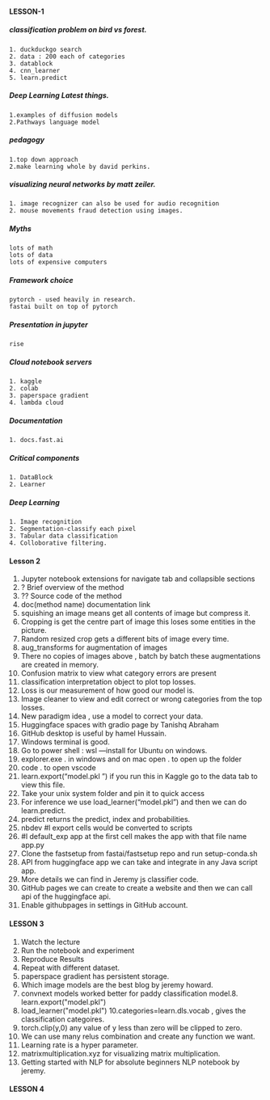 #### LESSON-1

##### classification problem on bird vs forest.

	1. duckduckgo search
	2. data : 200 each of categories
	3. datablock
	4. cnn_learner
	5. learn.predict


##### Deep Learning Latest things.
	1.examples of diffusion models
	2.Pathways language model

##### pedagogy
	1.top down approach 
	2.make learning whole by david perkins.

##### visualizing neural networks by matt zeiler.
	1. image recognizer can also be used for audio recognition
	2. mouse movements fraud detection using images.

##### Myths
	lots of math
	lots of data
	lots of expensive computers

##### Framework choice
	pytorch - used heavily in research.
	fastai built on top of pytorch

##### Presentation in jupyter
	rise

##### Cloud notebook servers
	1. kaggle
	2. colab
	3. paperspace gradient
	4. lambda cloud

##### Documentation
	1. docs.fast.ai

##### Critical components
	1. DataBlock
	2. Learner

##### Deep Learning
	1. Image recognition
	2. Segmentation-classify each pixel
	3. Tabular data classification
	4. Colloborative filtering.



#### Lesson 2
1. Jupyter notebook extensions for navigate tab and collapsible sections
2. ? Brief overview of the method
3. ?? Source code of the method
4. doc(method name) documentation link
5. squishing an image means get all contents of image but compress it.
6. Cropping is get the centre part of image this loses some entities in the picture.
7. Random resized crop gets a different bits of image every time.
8. aug_transforms for augmentation of images
9. There no copies of images above , batch by batch these augmentations are created in memory.
10. Confusion matrix to view what category errors are present
11. classification interpretation object to plot top losses.
12. Loss is our measurement of how good our model is.
13. Image cleaner to view and edit correct or wrong categories from the top losses.
14. New paradigm idea , use a model to correct your data.
15. Huggingface spaces with gradio page by Tanishq Abraham
16. GitHub desktop is useful by hamel Hussain.
17. Windows terminal is good.
18. Go to power shell : wsl —install for Ubuntu on windows.
19. explorer.exe . in windows and on mac open . to open up the folder
20. code . to open vscode 
21. learn.export(“model.pkl ”) if you run this in Kaggle go to the data tab to view this file.
22. Take your unix system folder and pin it to quick access
23. For inference we use load_learner(“model.pkl”) and then we can do learn.predict.
24. predict returns the predict, index and probabilities.
25. nbdev #l export cells would be converted to scripts
26. #l default_exp app at the first cell makes the app with that file name app.py
27. Clone the fastsetup from fastai/fastsetup repo and run setup-conda.sh
28. API from huggingface app we can take and integrate in any Java script app.
29. More details we can find in Jeremy js classifier code.
30. GitHub pages we can create to create a website and then we can call api of the huggingface api.
31. Enable githubpages in settings in GitHub account.

#### LESSON 3
1. Watch the lecture
2. Run the notebook and experiment
3. Reproduce Results
4. Repeat with different dataset.
5. paperspace gradient has persistent storage.
6. Which image models are the best blog by jeremy howard.
7. convnext models worked better for paddy classification model.8. learn.export("model.pkl")
9. load_learner("model.pkl")
10.categories=learn.dls.vocab , gives the classification categoires.
11. torch.clip(y,0) any value of y less than zero will be clipped to zero.
12. We can use many relus combination and create any function we want.
13. Learning rate is a hyper parameter.
14. matrixmultiplication.xyz for visualizing matrix multiplication.
15. Getting started with NLP for absolute beginners NLP notebook by jeremy.

#### LESSON 4  
